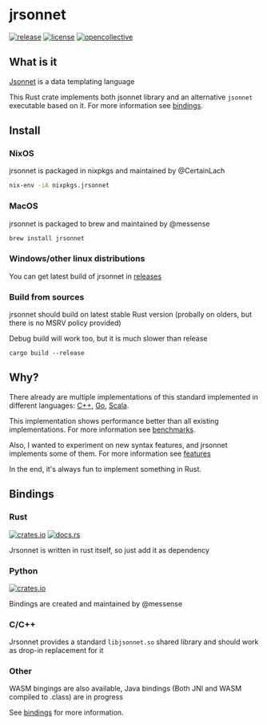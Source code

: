 # jrsonnet

[![release](https://img.shields.io/github/v/tag/CertainLach/jrsonnet?color=%23fb4934&label=latest%20release&style=for-the-badge)](https://github.com/CertainLach/jrsonnet/releases)
[![license](https://img.shields.io/github/license/CertainLach/jrsonnet?color=%2383a598&label=license&style=for-the-badge)](/LICENSE)
[![opencollective](https://img.shields.io/opencollective/all/jrsonnet?color=%238ec07c&style=for-the-badge)](https://opencollective.com/jrsonnet)

## What is it

[Jsonnet](https://jsonnet.org/) is a data templating language

This Rust crate implements both jsonnet library and an alternative `jsonnet` executable based on it. For more information see [bindings](#Bindings).

## Install

### NixOS

jrsonnet is packaged in nixpkgs and maintained by @CertainLach

```sh
nix-env -iA nixpkgs.jrsonnet
```

### MacOS

jrsonnet is packaged to brew and maintained by @messense

```sh
brew install jrsonnet
```

### Windows/other linux distributions

You can get latest build of jrsonnet in [releases](https://github.com/CertainLach/jrsonnet/releases)

### Build from sources

jrsonnet should build on latest stable Rust version (probally on olders, but there is no MSRV policy provided)

Debug build will work too, but it is much slower than release

```
cargo build --release
```

## Why?

There already are multiple implementations of this standard implemented in different languages: [C++](https://github.com/google/jsonnet), [Go](https://github.com/google/go-jsonnet/), [Scala](https://github.com/databricks/sjsonnet).

This implementation shows performance better than all existing implementations. For more information see [benchmarks](./docs/benchmarks.md).

Also, I wanted to experiment on new syntax features, and jrsonnet implements some of them. For more information see [features](./docs/features.md)

In the end, it's always fun to implement something in Rust.

## Bindings

### Rust

[![crates.io](https://img.shields.io/crates/v/jrsonnet-evaluator)](https://crates.io/crates/jrsonnet-evaluator)
[![docs.rs](https://docs.rs/jrsonnet-evaluator/badge.svg)](https://docs.rs/jrsonnet-evaluator)

Jrsonnet is written in rust itself, so just add it as dependency

### Python

[![crates.io](https://img.shields.io/pypi/v/rjsonnet)](https://pypi.org/project/rjsonnet/)

Bindings are created and maintained by @messense

### C/C++

Jrsonnet provides a standard `libjsonnet.so` shared library and should work as drop-in replacement for it

### Other

WASM bingings are also available, Java bindings (Both JNI and WASM compiled to .class) are in progress

See [bindings](./bindings/) for more information.
